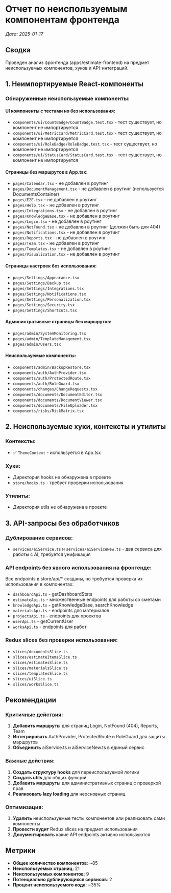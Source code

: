 # Отчет по неиспользуемым компонентам фронтенда
*Дата: 2025-01-17*

## Сводка
Проведен анализ фронтенда (apps/estimate-frontend) на предмет неиспользуемых компонентов, хуков и API-интеграций.

## 1. Неимпортируемые React-компоненты

### Обнаруженные неиспользуемые компоненты:

#### UI компоненты с тестами но без использования:
- `components/ui/CountBadge/CountBadge.test.tsx` - тест существует, но компонент не импортируется
- `components/ui/MetricCard/MetricCard.test.tsx` - тест существует, но компонент не импортируется  
- `components/ui/RoleBadge/RoleBadge.test.tsx` - тест существует, но компонент не импортируется
- `components/ui/StatusCard/StatusCard.test.tsx` - тест существует, но компонент не импортируется

#### Страницы без маршрутов в App.tsx:
- `pages/Calendar.tsx` - не добавлен в роутинг
- `pages/DocumentManagement.tsx` - не добавлен в роутинг (используется DocumentsContainer)
- `pages/E2E.tsx` - не добавлен в роутинг
- `pages/Help.tsx` - не добавлен в роутинг
- `pages/Integrations.tsx` - не добавлен в роутинг
- `pages/KnowledgeBase.tsx` - не добавлен в роутинг
- `pages/Login.tsx` - не добавлен в роутинг
- `pages/NotFound.tsx` - не добавлен в роутинг (должен быть для 404)
- `pages/Notifications.tsx` - не добавлен в роутинг
- `pages/Reports.tsx` - не добавлен в роутинг
- `pages/Team.tsx` - не добавлен в роутинг
- `pages/Templates.tsx` - не добавлен в роутинг
- `pages/Visualization.tsx` - не добавлен в роутинг

#### Страницы настроек без использования:
- `pages/Settings/Appearance.tsx`
- `pages/Settings/Backup.tsx`
- `pages/Settings/Integrations.tsx`
- `pages/Settings/Notifications.tsx`
- `pages/Settings/Personalization.tsx`
- `pages/Settings/Security.tsx`
- `pages/Settings/Shortcuts.tsx`

#### Административные страницы без маршрутов:
- `pages/admin/SystemMonitoring.tsx`
- `pages/admin/TemplateManagement.tsx`
- `pages/admin/Users.tsx`

#### Неиспользуемые компоненты:
- `components/admin/BackupRestore.tsx`
- `components/auth/AuthProvider.tsx`
- `components/auth/ProtectedRoute.tsx`
- `components/auth/RoleGuard.tsx`
- `components/changes/ChangeRequests.tsx`
- `components/documents/DocumentEditor.tsx`
- `components/documents/DocumentViewer.tsx`
- `components/documents/FileUploader.tsx`
- `components/risks/RiskMatrix.tsx`

## 2. Неиспользуемые хуки, контексты и утилиты

### Контексты:
- ✅ `ThemeContext` - используется в App.tsx

### Хуки:
- Директория hooks не обнаружена в проекте
- `store/hooks.ts` - требует проверки использования

### Утилиты:
- Директория utils не обнаружена в проекте

## 3. API-запросы без обработчиков

### Дублирование сервисов:
- `services/aiService.ts` и `services/aiServiceNew.ts` - два сервиса для работы с AI, требуется унификация

### API endpoints без явного использования на фронтенде:
Все endpoints в store/api/* созданы, но требуется проверка их использования в компонентах:
- `dashboardApi.ts` - getDashboardStats
- `estimateApi.ts` - множественные endpoints для работы со сметами
- `knowledgeApi.ts` - getKnowledgeBase, searchKnowledge
- `materialsApi.ts` - endpoints для материалов
- `projectsApi.ts` - endpoints для проектов
- `userApi.ts` - getCurrentUser
- `worksApi.ts` - endpoints для работ

### Redux slices без проверки использования:
- `slices/documentsSlice.ts`
- `slices/estimateItemsSlice.ts`
- `slices/estimatesSlice.ts`
- `slices/materialsSlice.ts`
- `slices/templatesSlice.ts`
- `slices/uiSlice.ts`
- `slices/worksSlice.ts`

## Рекомендации

### Критичные действия:
1. **Добавить маршруты** для страниц Login, NotFound (404), Reports, Team
2. **Интегрировать** AuthProvider, ProtectedRoute и RoleGuard для защиты маршрутов
3. **Объединить** aiService.ts и aiServiceNew.ts в единый сервис

### Важные действия:
1. **Создать структуру hooks** для переиспользуемой логики
2. **Создать utils** для общих функций
3. **Добавить маршруты** для административных страниц с проверкой прав
4. **Реализовать lazy loading** для неосновных страниц

### Оптимизация:
1. **Удалить** неиспользуемые тесты компонентов или реализовать сами компоненты
2. **Провести аудит** Redux slices на предмет использования
3. **Документировать** какие API endpoints активно используются

## Метрики

- **Общее количество компонентов**: ~85
- **Неиспользуемых страниц**: 21
- **Неиспользуемых компонентов**: 9
- **Потенциально дублирующихся сервисов**: 2
- **Процент неиспользуемого кода**: ~35%
